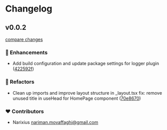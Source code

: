 # Changelog


## v0.0.2

[compare changes](https://github.com/zrojs/zro/compare/v0.0.17...v0.0.2)

### 🚀 Enhancements

- Add build configuration and update package settings for logger plugin ([422592f](https://github.com/zrojs/zro/commit/422592f))

### 💅 Refactors

- Clean up imports and improve layout structure in _layout.tsx fix: remove unused title in useHead for HomePage component ([70e8670](https://github.com/zrojs/zro/commit/70e8670))

### ❤️ Contributors

- Narixius <nariman.movaffaghi@gmail.com>

